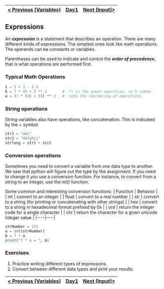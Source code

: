 | [< Previous (Variables)](Variables.md) | [Day1](../README.md)| [Next (Input)>](Input.md) |
|----|----|----|

## Expressions

An ***expression*** is a statement that describes an operation. There are many different kinds of expressions. The simplest ones look like math operations. The operands can be constants or variables. 

Parentheses can be used to indicate and control the ***order of precedence***, that is what operations are performed first.

### Typical Math Operations

```python
i = 5 + 3 - 2.3 
k = 7 * 45 + 5 ** 3       #  ** is the power operation, so 5 cubed.
w = (7 * (45 + 5)) ** 3   #  note the reordering of operations.
```

### String operations

String variables also have operations, like concatenation. This is indicated by the + symbol.

```python
str1 = "abc"     
str2 = "defghij"
strlong = str1 + str2    
```

### Conversion operations

Sometimes you need to convert a variable from one data type to another. We saw that python will figure out the type by the assignment. If you need to change it you use a conversion function. For instance, to convert from a string to an integer, use the int() function.

Some common and interesting conversion functions:
| Function | Behavior |
| int | convert to an integer |
| float | convert to a real number |
| str | convert to a string (for printing or concatenating with other strings) |
| hex | convert to a string in hexadecimal format prefixed by 0x |
| ord | return the integer code for a single character |
| chr | return the character for a given unicode integer value |
|----|----|


```python
strNumber = 123
a = int(strNumber)
b = 7 * a
print("7 * a = ", b)
```

### Exercises

1. Practice writing different types of expressions.
2. Convert between different data types and print your results.


| [< Previous (Variables)](Variables.md) | [Day1](../README.md)| [Next (Input)>](Input.md) |
|----|----|----|
